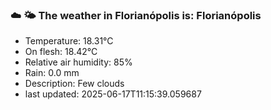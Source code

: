 ### ☁️ 🌤️  The weather in Florianópolis is: Florianópolis

- Temperature: 18.31°C
- On flesh: 18.42°C
- Relative air humidity: 85%
- Rain: 0.0 mm
- Description: Few clouds
- last updated: 2025-06-17T11:15:39.059687
